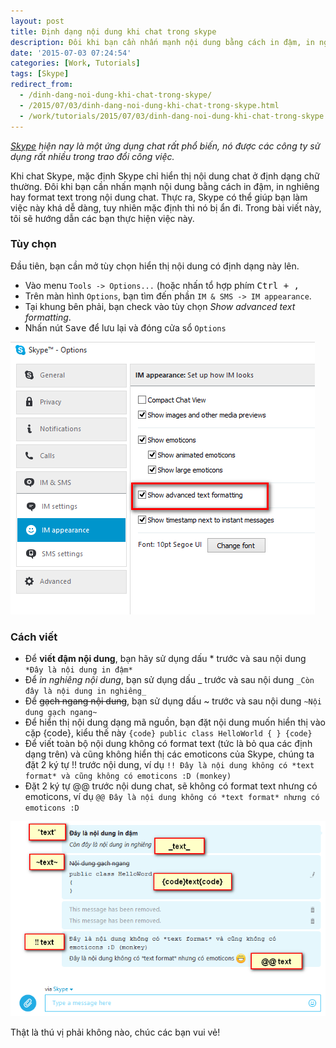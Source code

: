 ```yaml
---
layout: post
title: Định dạng nội dung khi chat trong skype
description: Đôi khi bạn cần nhấn mạnh nội dung bằng cách in đậm, in nghiêng hay format text trong nội dung chat. Thực ra, Skype có thể giúp bạn làm việc này khá dễ dàng, tuy nhiên mặc định thì nó bị ẩn đi. Trong bài viết này, tôi sẽ hướng dẫn các bạn thực hiện việc này.
date: '2015-07-03 07:24:54'
categories: [Work, Tutorials]
tags: [Skype]
redirect_from: 
  - /dinh-dang-noi-dung-khi-chat-trong-skype/
  - /2015/07/03/dinh-dang-noi-dung-khi-chat-trong-skype.html
  - /work/tutorials/2015/07/03/dinh-dang-noi-dung-khi-chat-trong-skype.html
---
```


*[Skype](http://www.skype.com) hiện nay là một ứng dụng chat rất phổ biến, nó được các công ty sử dụng rất nhiều trong trao đổi công việc.*

Khi chat Skype, mặc định Skype chỉ hiển thị nội dung chat ở định dạng chữ thường. Đôi khi bạn cần nhấn mạnh nội dung bằng cách in đậm, in nghiêng hay format text trong nội dung chat. Thực ra, Skype có thể giúp bạn làm việc này khá dễ dàng, tuy nhiên mặc định thì nó bị ẩn đi. Trong bài viết này, tôi sẽ hướng dẫn các bạn thực hiện việc này.

### Tùy chọn
Đầu tiên, bạn cần mở tùy chọn hiển thị nội dung có định dạng này lên.

 - Vào menu `Tools -> Options...` (hoặc nhấn tổ hợp phím <kbd>Ctrl + ,</kbd>
 - Trên màn hình `Options`, bạn tìm đến phần `IM & SMS -> IM appearance`.
 - Tại khung bên phải, bạn check vào tùy chọn *Show advanced text formatting*.
 - Nhấn nút <kbd>Save</kbd> để lưu lại và đóng cửa sổ `Options`
 
![Show advanced text formatting](/images/2015/07/skype-options.png)

### Cách viết
 - Để **viết đậm nội dung**, bạn hãy sử dụng dấu * trước và sau nội dung `*Đây là nội dung in đậm*`
 - Để *in nghiêng nội dung*, bạn sử dụng dấu _ trước và sau nội dung `_Còn đây là nội dung in nghiêng_`
 - Để ~~gạch ngang nội dung~~, bạn sử dụng dấu ~ trước và sau nội dung `~Nội dung gạch ngang~`
 - Để hiển thị nội dung dạng mã nguồn, bạn đặt nội dung muốn hiển thị vào cặp {code}, kiểu thế này `{code} public class HelloWorld { } {code}`
 - Để viết toàn bộ nội dung không có format text (tức là bỏ qua các định dạng trên) và cũng không hiển thị các emoticons của Skype, chúng ta đặt 2 ký tự !! trước nội dung, ví dụ `!! Đây là nội dung không có *text format* và cũng không có emoticons :D (monkey)`
 - Đặt 2 ký tự @@ trước nội dung chat, sẽ không có format text nhưng có emoticons, ví dụ `@@ Đây là nội dung không có *text format* nhưng có emoticons :D`
 
![](/images/2015/07/skype-text-format.png)
 
 Thật là thú vị phải không nào, chúc các bạn vui vẻ!
 
